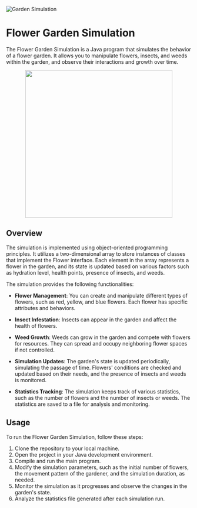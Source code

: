 ![Garden Simulation](https://github.com/user-attachments/assets/dd438f51-755a-45d7-a6b8-3ce37f602f6d)
# Flower Garden Simulation

The Flower Garden Simulation is a Java program that simulates the behavior of a flower garden. It allows you to manipulate flowers, insects, and weeds within the garden, and observe their interactions and growth over time.

<div align="center">
  <img src="https://github.com/user-attachments/assets/e38d0062-4b70-4d9f-a5c7-82b09983bd04" width="400"/>
</div>

## Overview

The simulation is implemented using object-oriented programming principles. It utilizes a two-dimensional array to store instances of classes that implement the Flower interface. Each element in the array represents a flower in the garden, and its state is updated based on various factors such as hydration level, health points, presence of insects, and weeds.

The simulation provides the following functionalities:

- **Flower Management**: You can create and manipulate different types of flowers, such as red, yellow, and blue flowers. Each flower has specific attributes and behaviors.

- **Insect Infestation**: Insects can appear in the garden and affect the health of flowers.

- **Weed Growth**: Weeds can grow in the garden and compete with flowers for resources. They can spread and occupy neighboring flower spaces if not controlled.

- **Simulation Updates**: The garden's state is updated periodically, simulating the passage of time. Flowers' conditions are checked and updated based on their needs, and the presence of insects and weeds is monitored.

- **Statistics Tracking**: The simulation keeps track of various statistics, such as the number of flowers and the number of insects or weeds. The statistics are saved to a file for analysis and monitoring.

## Usage

To run the Flower Garden Simulation, follow these steps:

1. Clone the repository to your local machine.
2. Open the project in your Java development environment.
3. Compile and run the main program.
4. Modify the simulation parameters, such as the initial number of flowers, the movement pattern of the gardener, and the simulation duration, as needed.
5. Monitor the simulation as it progresses and observe the changes in the garden's state.
6. Analyze the statistics file generated after each simulation run.
